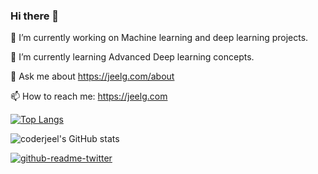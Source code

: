 ### Hi there 👋
🔭 I’m currently working on Machine learning and deep learning projects.

🌱 I’m currently learning Advanced Deep learning concepts.

💬 Ask me about https://jeelg.com/about

📫 How to reach me: https://jeelg.com



<!--
**CoderJeel/coderjeel** is a ✨ _special_ ✨ repository because its `README.md` (this file) appears on your GitHub profile.

Here are some ideas to get you started:

🔭 I’m currently working on Machine learning and deep learning projects.
- 🌱 I’m currently learning Advanced Deep learning concepts.
- 👯 I’m looking to collaborate on ...
- 🤔 I’m looking for help with ...
💬 Ask me about jeelg.com/about
📫 How to reach me: jeelg.com
- 😄 Pronouns: ...
- ⚡ Fun fact: ...
-->
[![Top Langs](https://github-readme-stats.vercel.app/api/top-langs/?username=coderjeel&layout=compact)](https://github.com/coderjeel/github-readme-stats)

![coderjeel's GitHub stats](https://github-readme-stats.vercel.app/api?username=coderjeel&show_icons=true) <br>

[![github-readme-twitter](https://github-readme-twitter.gazf.vercel.app/api?id=JeelGondaliya2)](https://github.com/JeelGondaliya2/github-readme-twitter)

